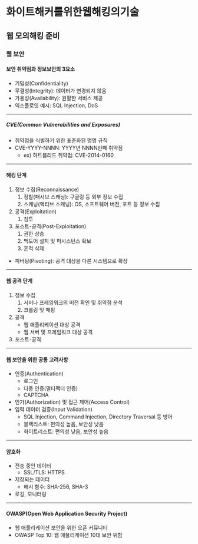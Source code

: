 # 화이트해커를위한웹해킹의기술

## 웹 모의해킹 준비

### 웹 보안

#### 보안 취약점과 정보보안의 3요소

- 기밀성(Confidentiality)
- 무결성(Integrity): 데이터가 변경되지 않음
- 가용성(Availability): 원활한 서비스 제공
- 익스플로잇 예시: SQL Injection, DoS

---

##### CVE(Common Vulnerabilities and Exposures)

- 취약점을 식별하기 위한 표준화된 명명 규칙
- CVE-YYYY-NNNN: YYYY년 NNNN번째 취약점
  - ex) 하트블리드 취약점: CVE-2014-0160

---

#### 해킹 단계

1. 정보 수집(Reconnaissance)
   1. 정찰(패시브 스캐닝): 구글링 등 외부 정보 수집
   2. 스캐닝(액티브 스캐닝): OS, 소프트웨어 버전, 포트 등 정보 수집
2. 공격(Exploitation)
   1. 침투
3. 포스트-공격(Post-Exploitation)
   1. 권한 상승
   2. 백도어 설치 및 퍼시스턴스 확보
   3. 흔적 삭제

- 피버팅(Pivoting): 공격 대상을 다른 시스템으로 확장

---

#### 웹 공격 단계

1. 정보 수집
   1. 서버나 프레임워크의 버전 확인 및 취약점 분석
   2. 크롤링 및 매핑
2. 공격
    - 웹 애플리케이션 대상 공격
    - 웹 서버 및 프레임워크 대상 공격
3. 포스트-공격

---

#### 웹 보안을 위한 공통 고려사항

- 인증(Authentication)
  - 로그인
  - 다중 인증(멀티팩터 인증)
  - CAPTCHA
- 인가(Authorization) 및 접근 제어(Access Control)
- 입력 데이터 검증(Input Validation)
  - SQL Injection, Command Injection, Directory Traversal 등 방어
  - 블랙리스트: 편의성 높음, 보안성 낮음
  - 화이트리스트: 편의성 낮음, 보안성 높음

---

#### 암호화

- 전송 중인 데이터
  - SSL/TLS: HTTPS
- 저장되는 데이터
  - 해시 함수: SHA-256, SHA-3
- 로깅, 모니터링

---

#### OWASP(Open Web Application Security Project)

- 웹 애플리케이션 보안을 위한 오픈 커뮤니티
- OWASP Top 10: 웹 애플리케이션 10대 보안 위험